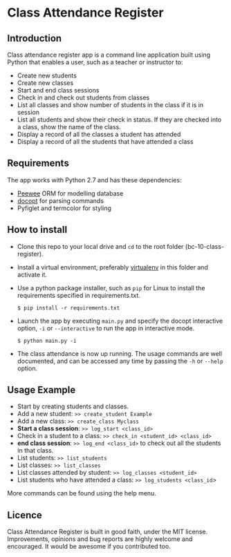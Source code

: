 # Class Attendance Register
## Introduction
Class attendance register app is a command line application built using Python that enables a user, such as a teacher or instructor to:
* Create new students
* Create new classes
* Start and end class sessions
* Check in and check out students from classes
* List all classes and show number of students in the class if it is in session
* List all students and show their check in status. If they are checked into a class, show the name of the class.
* Display a record of all the classes a student has attended
* Display a record of all the students that have attended a class

## Requirements
The app works with Python 2.7 and has these dependencies:
* [Peewee](http://docs.peewee-orm.com/en/latest/index.html) ORM for modelling database
* [docopt](https://github.com/docopt/docopt) for parsing commands
* Pyfiglet and termcolor for styling


## How to install
* Clone this repo to your local drive and `cd` to the root folder (bc-10-class-register).
* Install a virtual environment, preferably [virtualenv](http://docs.python-guide.org/en/latest/dev/virtualenvs/) in this folder and activate it.
* Use a python package installer, such as `pip` for Linux to install the requirements specified in requirements.txt.

	`$ pip install -r requirements.txt`

* Launch the app by executing `main.py` and specify the docopt interactive option, `-i` or `--interactive` to run the app in interactive mode.

	`$ python main.py -i`
* The class attendance is now up running. The usage commands are well documented, and can be accessed any time by passing the `-h` or `--help` option. 

## Usage Example
- Start by creating students and classes.
- Add a new student:	`>> create_student Example`
- Add a new class:	`>> create_class Myclass`
- **Start a class session**:	`>> log_start <class_id>`
- Check in a student to a class:	`>> check_in <student_id> <class_id>`
- **end class session**:	`>> log_end <class_id>` to check out all the students in that class.
- List students: `>> list_students`
- List classes: `>> list_classes`
- List classes attended by student: `>> log_classes <student_id>`
- List students who have attended a class: `>> log_students <class_id`>

More commands can be found using the help menu.

## Licence
Class Attendance Register is built in good faith, under the MIT license. Improvements, opinions and bug reports are highly welcome and encouraged. It would be awesome if you contributed too.